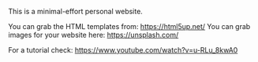 This is a minimal-effort personal website.

You can grab the HTML templates from: https://html5up.net/
You can grab images for your website here: https://unsplash.com/

For a tutorial check: https://www.youtube.com/watch?v=u-RLu_8kwA0
